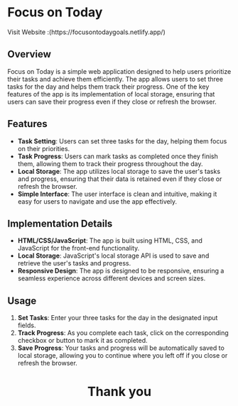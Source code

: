 
<h1>Focus on Today</h1>
Visit Website :(https://focusontodaygoals.netlify.app/)



## Overview
Focus on Today is a simple web application designed to help users prioritize their tasks and achieve them efficiently. The app allows users to set three tasks for the day and helps them track their progress. One of the key features of the app is its implementation of local storage, ensuring that users can save their progress even if they close or refresh the browser.

## Features
- **Task Setting**: Users can set three tasks for the day, helping them focus on their priorities.
- **Task Progress**: Users can mark tasks as completed once they finish them, allowing them to track their progress throughout the day.
- **Local Storage**: The app utilizes local storage to save the user's tasks and progress, ensuring that their data is retained even if they close or refresh the browser.
- **Simple Interface**: The user interface is clean and intuitive, making it easy for users to navigate and use the app effectively.

## Implementation Details
- **HTML/CSS/JavaScript**: The app is built using HTML, CSS, and JavaScript for the front-end functionality.
- **Local Storage**: JavaScript's local storage API is used to save and retrieve the user's tasks and progress.
- **Responsive Design**: The app is designed to be responsive, ensuring a seamless experience across different devices and screen sizes.

## Usage
1. **Set Tasks**: Enter your three tasks for the day in the designated input fields.
2. **Track Progress**: As you complete each task, click on the corresponding checkbox or button to mark it as completed.
3. **Save Progress**: Your tasks and progress will be automatically saved to local storage, allowing you to continue where you left off if you close or refresh the browser.
<h1 align="center">Thank you
</h1>
